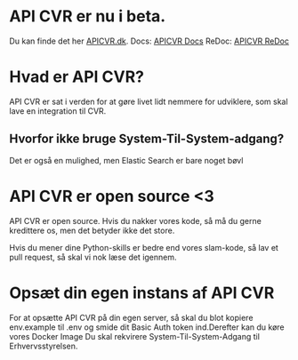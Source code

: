 # API CVR er nu i beta.

Du kan finde det her [APICVR.dk](https://apicvr.dk).
Docs: [APICVR Docs](https://apicvr.dk/docs)
ReDoc: [APICVR ReDoc](https://apicvr.dk/redoc)

# Hvad er API CVR?

API CVR er sat i verden for at gøre livet lidt nemmere for udviklere, som skal lave en integration til CVR.

## Hvorfor ikke bruge System-Til-System-adgang?

Det er også en mulighed, men Elastic Search er bare noget bøvl

# API CVR er open source <3

API CVR er open source.
Hvis du nakker vores kode, så må du gerne kredittere os, men det betyder ikke det store.

Hvis du mener dine Python-skills er bedre end vores slam-kode, så lav et pull request, så skal vi nok læse det igennem.

# Opsæt din egen instans af API CVR

For at opsætte API CVR på din egen server, så skal du blot kopiere env.example til .env og smide dit Basic Auth token ind.Derefter kan du køre vores Docker Image
Du skal rekvirere System-Til-System-Adgang til Erhvervsstyrelsen.

